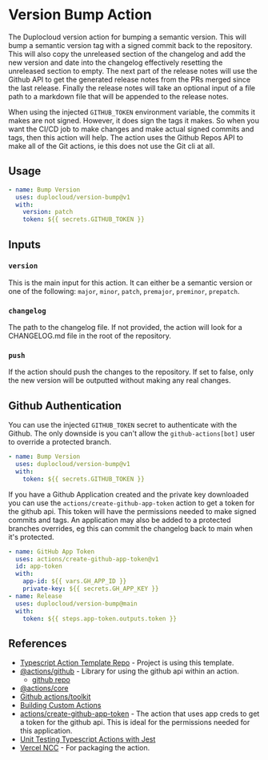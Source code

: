 # Version Bump Action

The Duplocloud version action for bumping a semantic version. This will bump a
semantic version tag with a signed commit back to the repository. This will also
copy the unreleased section of the changelog and add the new version and date
into the changelog effectively resetting the unreleased section to empty. The
next part of the release notes will use the Github API to get the generated
release notes from the PRs merged since the last release. Finally the release
notes will take an optional input of a file path to a markdown file that will be
appended to the release notes.

When using the injected `GITHUB_TOKEN` environment variable, the commits it
makes are not signed. However, it does sign the tags it makes. So when you want
the CI/CD job to make changes and make actual signed commits and tags, then this
action will help. The action uses the Github Repos API to make all of the Git
actions, ie this does not use the Git cli at all.

## Usage

```yaml
- name: Bump Version
  uses: duplocloud/version-bump@v1
  with:
    version: patch
    token: ${{ secrets.GITHUB_TOKEN }}
```

## Inputs

### `version`

This is the main input for this action. It can either be a semantic version or
one of the following: `major`, `minor`, `patch`, `premajor`, `preminor`,
`prepatch`.

### `changelog`

The path to the changelog file. If not provided, the action will look for a
CHANGELOG.md file in the root of the repository.

### `push`

If the action should push the changes to the repository. If set to false, only
the new version will be outputted without making any real changes.

## Github Authentication

You can use the injected `GITHUB_TOKEN` secret to authenticate with the Github.
The only downside is you can't allow the `github-actions[bot]` user to override
a protected branch.

```yaml
- name: Bump Version
  uses: duplocloud/version-bump@v1
  with:
    token: ${{ secrets.GITHUB_TOKEN }}
```

If you have a Github Application created and the private key downloaded you can
use the `actions/create-github-app-token` action to get a token for the github
api. This token will have the permissions needed to make signed commits and
tags. An application may also be added to a protected branches overrides, eg
this can commit the changelog back to main when it's protected.

```yaml
- name: GitHub App Token
  uses: actions/create-github-app-token@v1
  id: app-token
  with:
    app-id: ${{ vars.GH_APP_ID }}
    private-key: ${{ secrets.GH_APP_KEY }}
- name: Release
  uses: duplocloud/version-bump@main
  with:
    token: ${{ steps.app-token.outputs.token }}
```

## References

- [Typescript Action Template Repo](https://github.com/actions/typescript-action) -
  Project is using this template.
- [@actions/github](https://www.npmjs.com/package/@actions/github) - Library for
  using the github api within an action.
  - [github repo](https://github.com/actions/toolkit/tree/main/packages/github)
- [@actions/core](https://github.com/actions/toolkit/tree/main/packages/core)
- [Github actions/toolkit](https://github.com/actions/toolkit)
- [Building Custom Actions](https://docs.github.com/en/actions/sharing-automations/creating-actions/about-custom-actions)
- [actions/create-github-app-token](https://github.com/actions/create-github-app-token) -
  The action that uses app creds to get a token for the github api. This is
  ideal for the permissions needed for this application.
- [Unit Testing Typescript Actions with Jest](https://dev.to/balastrong/write-unit-test-for-your-typescript-github-action-503p)
- [Vercel NCC](https://www.npmjs.com/package/@vercel/ncc) - For packaging the
  action.
